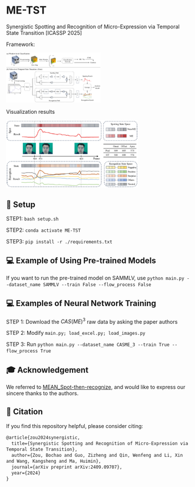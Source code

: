 # ME-TST

Synergistic Spotting and Recognition of Micro-Expression via Temporal State Transition [ICASSP 2025]



Framework:

<img src="./figures/framework.jpg" alt="framework" style="zoom: 25%;" />



Visualization results

<img src="./figures/result.jpg" alt="framework" style="zoom: 35%;" />



## 🔧 Setup

STEP1: `bash setup.sh`

STEP2: `conda activate ME-TST`

STEP3: `pip install -r ./requirements.txt` 



## 💻 Example of Using Pre-trained Models

If you want to run the pre-trained model on SAMMLV, use `python main.py --dataset_name SAMMLV --train False --flow_process False`



## 💻 Examples of Neural Network Training

STEP 1: Download the $CAS(ME)^3$ raw data by asking the paper authors

STEP 2: Modify `main.py; load_excel.py; load_images.py`

STEP 3: Run `python main.py --dataset_name CASME_3 --train True --flow_process True`



## 🎓 Acknowledgement

We referred to [MEAN_Spot-then-recognize](https://github.com/genbing99/MEAN_Spot-then-recognize), and would like to express our sincere thanks to the authors.



## 📜 Citation

If you find this repository helpful, please consider citing:

```
@article{zou2024synergistic,
  title={Synergistic Spotting and Recognition of Micro-Expression via Temporal State Transition},
  author={Zou, Bochao and Guo, Zizheng and Qin, Wenfeng and Li, Xin and Wang, Kangsheng and Ma, Huimin},
  journal={arXiv preprint arXiv:2409.09707},
  year={2024}
}
```
